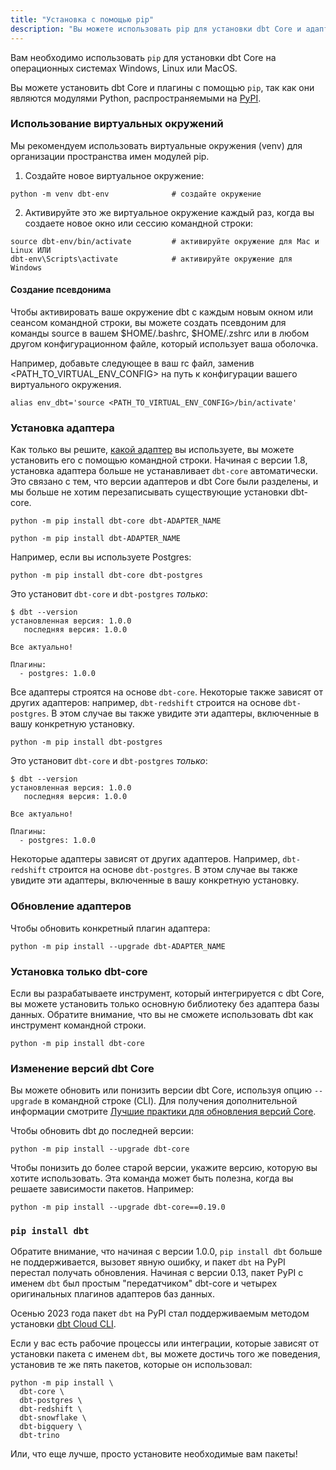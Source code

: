 ```yaml
---
title: "Установка с помощью pip"
description: "Вы можете использовать pip для установки dbt Core и адаптеров плагинов из командной строки."
---
```


Вам необходимо использовать `pip` для установки dbt Core на операционных системах Windows, Linux или MacOS.

Вы можете установить dbt Core и плагины с помощью `pip`, так как они являются модулями Python, распространяемыми на [PyPI](https://pypi.org/project/dbt-core/).

<FAQ path="Core/install-pip-os-prereqs" />
<FAQ path="Core/install-python-compatibility" />

### Использование виртуальных окружений

Мы рекомендуем использовать виртуальные окружения (venv) для организации пространства имен модулей pip.

1. Создайте новое виртуальное окружение:

```shell
python -m venv dbt-env				# создайте окружение
```

2. Активируйте это же виртуальное окружение каждый раз, когда вы создаете новое окно или сессию командной строки:

```shell
source dbt-env/bin/activate			# активируйте окружение для Mac и Linux ИЛИ
dbt-env\Scripts\activate			# активируйте окружение для Windows
```

#### Создание псевдонима

Чтобы активировать ваше окружение dbt с каждым новым окном или сеансом командной строки, вы можете создать псевдоним для команды source в вашем $HOME/.bashrc, $HOME/.zshrc или в любом другом конфигурационном файле, который использует ваша оболочка.

Например, добавьте следующее в ваш rc файл, заменив &lt;PATH_TO_VIRTUAL_ENV_CONFIG&gt; на путь к конфигурации вашего виртуального окружения.

```shell
alias env_dbt='source <PATH_TO_VIRTUAL_ENV_CONFIG>/bin/activate'
```

### Установка адаптера

Как только вы решите, [какой адаптер](/docs/supported-data-platforms) вы используете, вы можете установить его с помощью командной строки. Начиная с версии 1.8, установка адаптера больше не устанавливает `dbt-core` автоматически. Это связано с тем, что версии адаптеров и dbt Core были разделены, и мы больше не хотим перезаписывать существующие установки dbt-core.

<VersionBlock firstVersion="1.8">

```shell
python -m pip install dbt-core dbt-ADAPTER_NAME
```

</VersionBlock>

<VersionBlock lastVersion="1.7">

```shell
python -m pip install dbt-ADAPTER_NAME
```

</VersionBlock>

Например, если вы используете Postgres:

<VersionBlock firstVersion="1.8">

```shell
python -m pip install dbt-core dbt-postgres
```

Это установит `dbt-core` и `dbt-postgres` _только_:

```shell
$ dbt --version
установленная версия: 1.0.0
   последняя версия: 1.0.0

Все актуально!

Плагины:
  - postgres: 1.0.0
```

Все адаптеры строятся на основе `dbt-core`. Некоторые также зависят от других адаптеров: например, `dbt-redshift` строится на основе `dbt-postgres`. В этом случае вы также увидите эти адаптеры, включенные в вашу конкретную установку.
</VersionBlock>

<VersionBlock lastVersion="1.7">

```shell
python -m pip install dbt-postgres
```

Это установит `dbt-core` и `dbt-postgres` _только_:

```shell
$ dbt --version
установленная версия: 1.0.0
   последняя версия: 1.0.0

Все актуально!

Плагины:
  - postgres: 1.0.0
```

Некоторые адаптеры зависят от других адаптеров. Например, `dbt-redshift` строится на основе `dbt-postgres`. В этом случае вы также увидите эти адаптеры, включенные в вашу конкретную установку.
</VersionBlock>

### Обновление адаптеров

Чтобы обновить конкретный плагин адаптера:

```shell
python -m pip install --upgrade dbt-ADAPTER_NAME
```

### Установка только dbt-core

Если вы разрабатываете инструмент, который интегрируется с dbt Core, вы можете установить только основную библиотеку без адаптера базы данных. Обратите внимание, что вы не сможете использовать dbt как инструмент командной строки.

```shell
python -m pip install dbt-core
```

### Изменение версий dbt Core

Вы можете обновить или понизить версии dbt Core, используя опцию `--upgrade` в командной строке (CLI). Для получения дополнительной информации смотрите [Лучшие практики для обновления версий Core](/docs/dbt-versions/core#best-practices-for-upgrading).

Чтобы обновить dbt до последней версии:

```
python -m pip install --upgrade dbt-core
```

Чтобы понизить до более старой версии, укажите версию, которую вы хотите использовать. Эта команда может быть полезна, когда вы решаете зависимости пакетов. Например:

```
python -m pip install --upgrade dbt-core==0.19.0
```

### `pip install dbt`

Обратите внимание, что начиная с версии 1.0.0, `pip install dbt` больше не поддерживается, вызовет явную ошибку, и пакет `dbt` на PyPI перестал получать обновления. Начиная с версии 0.13, пакет PyPI с именем `dbt` был простым "передатчиком" dbt-core и четырех оригинальных плагинов адаптеров баз данных.

Осенью 2023 года пакет `dbt` на PyPI стал поддерживаемым методом установки [dbt Cloud CLI](/docs/cloud/cloud-cli-installation?install=pip#install-dbt-cloud-cli-in-pip).

Если у вас есть рабочие процессы или интеграции, которые зависят от установки пакета с именем `dbt`, вы можете достичь того же поведения, установив те же пять пакетов, которые он использовал:

```shell
python -m pip install \
  dbt-core \
  dbt-postgres \
  dbt-redshift \
  dbt-snowflake \
  dbt-bigquery \
  dbt-trino
```

Или, что еще лучше, просто установите необходимые вам пакеты!